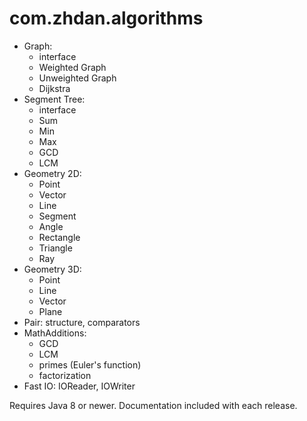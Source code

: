 com.zhdan.algorithms
==========

* Graph:
    * interface
    * Weighted Graph
    * Unweighted Graph
    * Dijkstra
* Segment Tree:
    * interface
    * Sum
    * Min
    * Max
    * GCD
    * LCM
* Geometry 2D:
    * Point
    * Vector
    * Line
    * Segment
    * Angle
    * Rectangle
    * Triangle
    * Ray
* Geometry 3D:
    * Point
    * Line
    * Vector
    * Plane
* Pair: structure, comparators
* MathAdditions:
    * GCD
    * LCM
    * primes (Euler's function)
    * factorization
* Fast IO: IOReader, IOWriter

Requires Java 8 or newer.
Documentation included with each release.